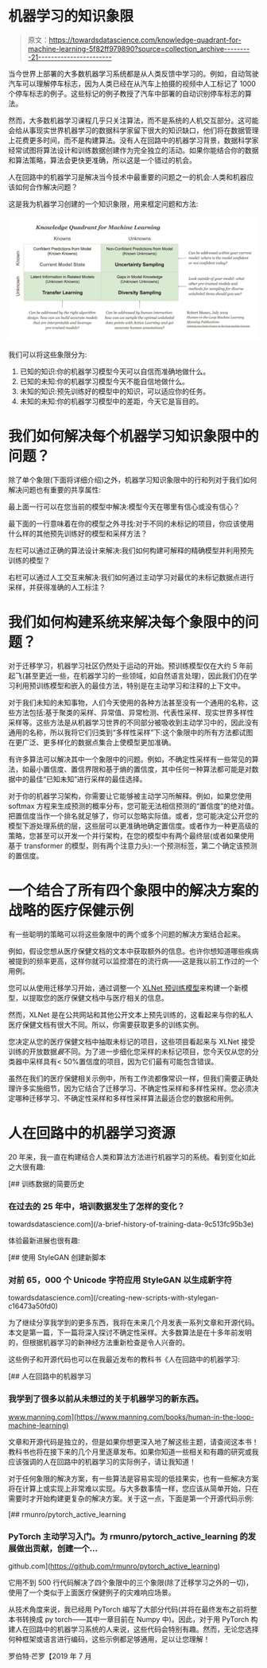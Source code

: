 # 机器学习的知识象限

> 原文：<https://towardsdatascience.com/knowledge-quadrant-for-machine-learning-5f82ff979890?source=collection_archive---------21----------------------->

当今世界上部署的大多数机器学习系统都是从人类反馈中学习的。例如，自动驾驶汽车可以理解停车标志，因为人类已经在从汽车上拍摄的视频中人工标记了 1000 个停车标志的例子。这些标记的例子教授了汽车中部署的自动识别停车标志的算法。

然而，大多数机器学习课程几乎只关注算法，而不是系统的人机交互部分。这可能会给从事现实世界机器学习的数据科学家留下很大的知识缺口，他们将在数据管理上花费更多时间，而不是构建算法。没有人在回路中的机器学习背景，数据科学家经常试图将算法设计和训练数据创建作为完全独立的活动。如果你能结合你的数据和算法策略，算法会更快更准确，所以这是一个错过的机会。

人在回路中的机器学习是解决当今技术中最重要的问题之一的机会:人类和机器应该如何合作解决问题？

这是我为机器学习创建的一个知识象限，用来框定问题和方法:

![](img/d522d3078780b8dd97c19ef0c1ea66a0.png)

我们可以将这些象限分为:

1.  已知的知识:你的机器学习模型今天可以自信而准确地做什么。
2.  已知的未知:你的机器学习模型今天不能自信地做什么。
3.  未知的知识:预先训练好的模型中的知识，可以适应你的任务。
4.  未知的未知:你的机器学习模型中的差距，今天它是盲目的。

# 我们如何解决每个机器学习知识象限中的问题？

除了单个象限(下面将详细介绍)之外，机器学习知识象限中的行和列对于我们如何解决问题也有重要的共享属性:

最上面一行可以在您当前的模型中解决:模型今天在哪里有信心或没有信心？

最下面的一行意味着在你的模型之外寻找:对于不同的未标记的项目，你应该使用什么样的其他预先训练好的模型和采样方法？

左栏可以通过正确的算法设计来解决:我们如何构建可解释的精确模型并利用预先训练的模型？

右栏可以通过人工交互来解决:我们如何通过主动学习对最优的未标记数据点进行采样，并获得准确的人工标注？

# 我们如何构建系统来解决每个象限中的问题？

对于迁移学习，机器学习社区仍然处于运动的开始。预训练模型仅在大约 5 年前起飞(甚至更近一些，在机器学习的一些领域，如自然语言处理)，因此我们仍在学习利用预训练模型和嵌入的最佳方法，特别是在主动学习和注释的上下文中。

对于我们未知的未知事物，人们今天使用的各种方法甚至没有一个通用的名称，这些方法包括:基于聚类的采样、异常值、异常检测、代表性采样、现实世界多样性采样等。这些方法是从机器学习世界的不同部分被吸收到主动学习中的，因此没有通用的名称，所以我将它们归类到“多样性采样”下:这个象限中的所有方法都试图在更广泛、更多样化的数据点集合上使模型更加准确。

有许多算法可以解决其中一个象限中的问题。例如，不确定性采样有一些常见的算法，如最小置信度、置信界限和基于熵的置信度，其中任何一种算法都可能是对数据中的最佳“已知未知”进行采样的最佳选择。

对于你的机器学习架构，你需要让它能够被主动学习所解释。例如，如果您使用 softmax 方程来生成预测的概率分布，您可能无法相信预测的“置信度”的绝对值。把置信度当作一个排名就足够了，你可以忽略实际值。或者，您可能决定公开您的模型下游处理系统的层，这些层可以更准确地确定置信度。或者作为一种更高级的策略，您甚至可以开发一个并行架构，在您的模型中有两个最终层(或者如果使用基于 transformer 的模型，则有两个注意力头):一个预测标签，第二个确定该预测的置信度。

# 一个结合了所有四个象限中的解决方案的战略的医疗保健示例

有一些聪明的策略可以将这些象限中的两个或多个问题的解决方案结合起来。

例如，假设您想从医疗保健文档的文本中获取额外的信息。也许你想知道哪些疾病被提到的频率更高，这样你就可以监控潜在的流行病——这是我以前工作过的一个用例。

您可以从使用迁移学习开始，通过调整一个 [XLNet 预训练模型](https://github.com/zihangdai/xlnet)来构建一个新模型，以提取您的医疗保健文档中与医疗相关的信息。

然而，XLNet 是在公共网站和其他公开文本上预先训练的，这看起来与你的私人医疗保健文档有很大不同。所以，你需要获取更多的训练实例。

您决定从您的医疗保健文档中抽取未标记的项目，这些项目看起来与 XLNet 接受训练的开放数据*最*不同。为了进一步细化您采样的未标记项目，您今天仅从您的分类器中采样具有< 50%置信度的项目，因为它们最有可能包含错误。

虽然在我们的医疗保健相关示例中，所有工作流都像常识一样，但我们需要正确处理许多实施细节，因为它结合了迁移学习、不确定性采样和多样性采样。您必须决定哪种迁移学习、不确定性采样和多样性采样算法最适合您的数据和用例。

# 人在回路中的机器学习资源

20 年来，我一直在构建结合人类和算法方法进行机器学习的系统。看到变化如此之大很有趣:

[](/a-brief-history-of-training-data-9c513fc95b3e) [## 训练数据的简要历史

### 在过去的 25 年中，培训数据发生了怎样的变化？

towardsdatascience.com](/a-brief-history-of-training-data-9c513fc95b3e) 

体验最新进展也很有趣:

[](/creating-new-scripts-with-stylegan-c16473a50fd0) [## 使用 StyleGAN 创建新脚本

### 对前 65，000 个 Unicode 字符应用 StyleGAN 以生成新字符

towardsdatascience.com](/creating-new-scripts-with-stylegan-c16473a50fd0) 

为了继续分享我学到的更多东西，我将在未来几个月发表一系列文章和开源代码。本文是第一篇，下一篇将深入探讨不确定性采样。大多数算法是在十多年前发明的，但根据机器学习的新神经方法重新检查是令人兴奋的。

这些例子和开源代码也可以在我最近发布的教科书《人在回路中的机器学习:

[](https://www.manning.com/books/human-in-the-loop-machine-learning) [## 人在回路中的机器学习

### 我学到了很多以前从未想过的关于机器学习的新东西。

www.manning.com](https://www.manning.com/books/human-in-the-loop-machine-learning) 

文章和开源代码是独立的，但是如果你想更深入地了解这些主题，请查阅这本书！教科书也将在接下来的几个月里逐章发布。如果你知道一些相关和有趣的研究或我应该强调的人在回路中的机器学习的实际例子，请让我知道！

对于任何象限的解决方案，有一些算法是容易实现的低挂果实，也有一些解决方案将在计算上或实现上非常难以实现。与大多数事情一样，您应该从简单开始，只在需要时才开始构建更复杂的解决方案。关于这一点，下面是第一个开源代码示例:

[](https://github.com/rmunro/pytorch_active_learning) [## rmunro/pytorch_active_learning

### PyTorch 主动学习入门。为 rmunro/pytorch_active_learning 的发展做出贡献，创建一个…

github.com](https://github.com/rmunro/pytorch_active_learning) 

它用不到 500 行代码解决了四个象限中的三个象限(除了迁移学习之外的一切)，使用了一个类似于上面医疗保健例子的灾难响应场景。

从技术角度来说，我已经用 PyTorch 编写了大部分代码(并将在最终发布之前将整本书转换成 py torch——其中一章目前在 Numpy 中)。因此，对于用 PyTorch 构建人在回路中的机器学习系统的人来说，这些代码会特别有趣。然而，无论您选择何种框架或语言进行编码，这些示例都足够通用，足以让您理解！

罗伯特·芒罗【2019 年 7 月